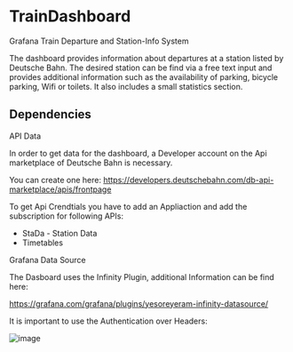 # TrainDashboard
Grafana Train Departure and Station-Info System

The dashboard provides information about departures at a station listed by Deutsche Bahn. 
The desired station can be find via a free text input and provides additional information such as the availability of parking, bicycle parking, Wifi or toilets.
It also includes a small statistics section. 

## Dependencies

API Data

In order to get data for the dashboard, a Developer account on the Api marketplace of Deutsche Bahn is necessary.

You can create one here: https://developers.deutschebahn.com/db-api-marketplace/apis/frontpage

To get Api Crendtials you have to add an Appliaction and add the subscription for following APIs:

- StaDa - Station Data
- Timetables


Grafana Data Source

The Dasboard uses the Infinity Plugin, additional Information can be find here:

https://grafana.com/grafana/plugins/yesoreyeram-infinity-datasource/

It is important to use the Authentication over Headers:

![image](https://github.com/SaintPatrick86/TrainDashboard/assets/5153820/96b2568e-2171-4737-be8f-4e4bce3249c6)



